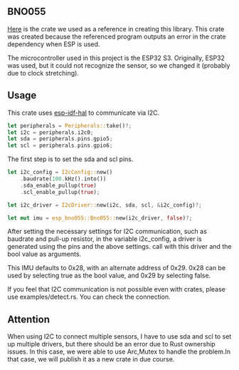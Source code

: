 ## BNO055
[Here](https://crates.io/crates/bno055/0.1.0) is the crate we used as a reference in creating this library. This crate was created because the referenced program outputs an error in the crate dependency when ESP is used.

The microcontroller used in this project is the ESP32 S3.
Originally, ESP32 was used, but it could not recognize the sensor, so we changed it (probably due to clock stretching).

## Usage
This crate uses [esp-idf-hal](https://crates.io/crates/esp-idf-hal/0.44.1) to communicate via I2C.

```rust
let peripherals = Peripherals::take()?;
let i2c = peripherals.i2c0;
let sda = peripherals.pins.gpio5;
let scl = peripherals.pins.gpio6;
```
The first step is to set the sda and scl pins.

```rust
let i2c_config = I2cConfig::new()
    .baudrate(100.kHz().into())
    .sda_enable_pullup(true)
    .scl_enable_pullup(true);

let i2c_driver = I2cDriver::new(i2c, sda, scl, &i2c_config)?;

let mut imu = esp_bno055::Bno055::new(i2c_driver, false)?;
```
After setting the necessary settings for I2C communication, such as baudrate and pull-up resistor, in the variable i2c_config, a driver is generated using the pins and the above settings. call with this driver and the bool value as arguments.

This IMU defaults to 0x28, with an alternate address of 0x29. 0x28 can be used by selecting true as the bool value, and 0x29 by selecting false.


If you feel that I2C communication is not possible even with crates, please use examples/detect.rs. You can check the connection.

## Attention
When using I2C to connect multiple sensors, I have to use sda and scl to set up multiple drivers, but there should be an error due to Rust ownership issues. In this case, we were able to use Arc,Mutex to handle the problem.In that case, we will publish it as a new crate in due course.
